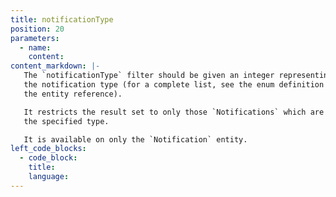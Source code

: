 ```yaml
---
title: notificationType
position: 20
parameters:
  - name:
    content:
content_markdown: |-
   The `notificationType` filter should be given an integer representing
   the notification type (for a complete list, see the enum definition in
   the entity reference).

   It restricts the result set to only those `Notifications` which are of
   the specified type.

   It is available on only the `Notification` entity.
left_code_blocks:
  - code_block:
    title:
    language:
---
```

